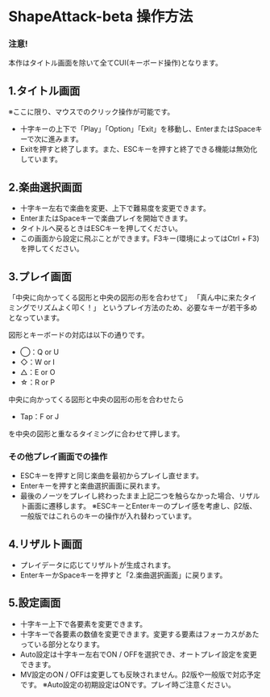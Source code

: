 # ShapeAttack-beta 操作方法
### 注意!
本作はタイトル画面を除いて全てCUI(キーボード操作)となります。

## 1.タイトル画面
※ここに限り、マウスでのクリック操作が可能です。
  - 十字キーの上下で「Play」「Option」「Exit」を移動し、EnterまたはSpaceキーで次に進みます。
  - Exitを押すと終了します。また、ESCキーを押すと終了できる機能は無効化しています。

## 2.楽曲選択画面
  - 十字キー左右で楽曲を変更、上下で難易度を変更できます。
  - EnterまたはSpaceキーで楽曲プレイを開始できます。
  - タイトルへ戻るときはESCキーを押してください。
  - この画面から設定に飛ぶことができます。F3キー(環境によってはCtrl + F3)を押してください。

## 3.プレイ画面
「中央に向かってくる図形と中央の図形の形を合わせて」
「真ん中に来たタイミングでリズムよく叩く！」
というプレイ方法のため、必要なキーが若干多めとなっています。

図形とキーボードの対応は以下の通りです。
  - ◯：Q or U
  - ◇：W or I
  - △：E or O
  - ☆：R or P

中央に向かってくる図形と中央の図形の形を合わせたら
  - Tap：F or J

を中央の図形と重なるタイミングに合わせて押します。

### その他プレイ画面での操作
  - ESCキーを押すと同じ楽曲を最初からプレイし直せます。
  - Enterキーを押すと楽曲選択画面に戻れます。
  - 最後のノーツをプレイし終わったまま上記二つを触らなかった場合、リザルト画面に遷移します。
※ESCキーとEnterキーのプレイ感を考慮し、β2版、一般版ではこれらのキーの操作が入れ替わっています。

## 4.リザルト画面
  - プレイデータに応じてリザルトが生成されます。
  - EnterキーかSpaceキーを押すと「2.楽曲選択画面」に戻ります。

## 5.設定画面
  - 十字キー上下で各要素を変更できます。
  - 十字キーで各要素の数値を変更できます。変更する要素はフォーカスがあたっている部分となります。
  - Auto設定は十字キー左右でON / OFFを選択でき、オートプレイ設定を変更できます。
  - MV設定のON / OFFは変更しても反映されません。β2版や一般版で対応予定です。
※Auto設定の初期設定はONです。プレイ時ご注意ください。
